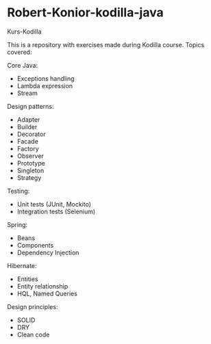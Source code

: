 # Robert-Konior-kodilla-java
Kurs-Kodilla

This is a repository with exercises made during Kodilla course.
Topics covered:

Core Java:
- Exceptions handling
- Lambda expression
- Stream

Design patterns:
- Adapter
- Builder
- Decorator
- Facade
- Factory
- Observer
- Prototype
- Singleton
- Strategy

Testing:
- Unit tests (JUnit, Mockito)
- Integration tests (Selenium)

Spring:
- Beans
- Components
- Dependency Injection

Hibernate:
- Entities
- Entity relationship
- HQL, Named Queries

Design principles:
- SOLID
- DRY
- Clean code
